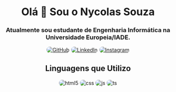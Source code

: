 <center>

# Olá 👋 Sou o Nycolas Souza
### Atualmente sou estudante de Engenharia Informática na Universidade Europeia/IADE.

<div style="display: flex; justify-content: center; gap: 5px;">
  <a href="https://github.com/nycocado" target="_blank">
    <img alt="GitHub" src="https://img.shields.io/badge/GitHub-100000?style=for-the-badge&logo=github&logoColor=white" style="border-radius: 8px;">
  </a>
  
  <a href="https://www.linkedin.com/in/nycocado" target="_blank">
    <img alt="LinkedIn" src="https://img.shields.io/badge/LinkedIn-0077B5?style=for-the-badge&logo=linkedin&logoColor=white" style="border-radius: 8px;">
  </a>

  <a href="https://www.instagram.com/nycocado" target="_blank">
    <img alt="Instagram" src="https://img.shields.io/badge/Instagram-E4405F?style=for-the-badge&logo=instagram&logoColor=white" style="border-radius: 8px;">
  </a>
</div>

## Linguagens que Utilizo

<div style="display: inline_block">
  <img align="center" alt="html5" src="https://img.shields.io/badge/C-00599C?style=for-the-badge&logo=c&logoColor=white"  style="border-radius: 8px;">
  <img align="center" alt="css" src="https://img.shields.io/badge/HTML5-E34F26?style=for-the-badge&logo=html5&logoColor=white" style="border-radius: 8px;">
  <img align="center" alt="js" src="https://img.shields.io/badge/CSS3-1572B6?style=for-the-badge&logo=css3&logoColor=white" style="border-radius: 8px;">
  <img align="center" alt="ts" src="https://img.shields.io/badge/PHP-777BB4?style=for-the-badge&logo=php&logoColor=white" style="border-radius: 8px;">
</div><br/>

</center>